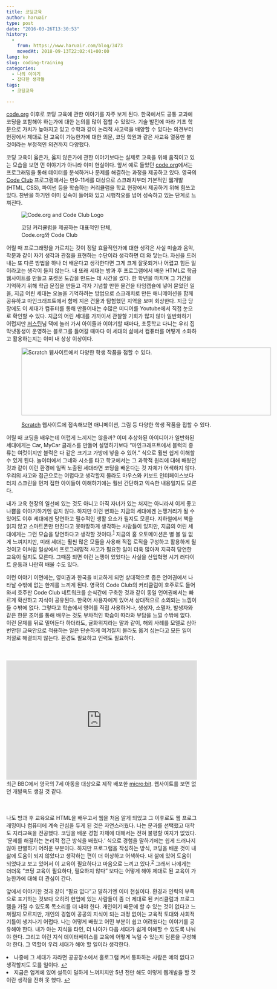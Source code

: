 ```yaml
---
title: 코딩교육
author: haruair
type: post
date: "2016-03-26T13:30:53"
history:
  - 
    from: https://www.haruair.com/blog/3473
    movedAt: 2018-09-13T22:02:41+00:00
lang: ko
slug: coding-training
categories:
  - 나의 이야기
  - 잡다한 생각들
tags:
  - 코딩교육

---
```

[code.org][1] 이후로 코딩 교육에 관한 이야기를 자주 보게 된다. 한국에서도 공통 교과에 코딩을 포함해야 하는가에 대한 논의를 많이 접할 수 있었다. 기술 발전에 따라 기초 학문으로 가치가 높아지고 있고 수학과 같이 논리적 사고력을 배양할 수 있다는 의견부터 현장에서 제대로 된 교육이 가능한가에 대한 의문, 코딩 학원과 같은 사교육 열풍만 불 것이라는 부정적인 의견까지 다양했다.

코딩 교육이 옳은가, 옳지 않은가에 관한 이야기보다는 실제로 교육을 위해 움직이고 있는 모습을 보면 먼 이야기가 아니라 이미 현실이다. 앞서 예로 들었던 [code.org][1]에서는 프로그래밍을 통해 데이터를 분석하거나 문제를 해결하는 과정을 제공하고 있다. 영국의 [Code Club][2] 프로그램에서는 만9-11세를 대상으로 스크래치부터 기본적인 웹개발(HTML, CSS), 파이썬 등을 학습하는 커리큘럼을 학교 현장에서 제공하기 위해 힘쓰고 있다. 찬반을 하기엔 이미 깊숙이 들어와 있고 시행착오를 넘어 성숙하고 있는 단계로 느껴진다.<figure id="attachment_3482" style="width: 241px" class="wp-caption aligncenter">

<img data-attachment-id="3482" data-permalink="https://edykim.com/blog/3473/logos" data-orig-file="https://edykim.com/wp-content/uploads/2016/03/logos.png?fit=382%2C198&ssl=1" data-orig-size="382,198" data-comments-opened="1" data-image-meta="{&quot;aperture&quot;:&quot;0&quot;,&quot;credit&quot;:&quot;&quot;,&quot;camera&quot;:&quot;&quot;,&quot;caption&quot;:&quot;&quot;,&quot;created_timestamp&quot;:&quot;0&quot;,&quot;copyright&quot;:&quot;&quot;,&quot;focal_length&quot;:&quot;0&quot;,&quot;iso&quot;:&quot;0&quot;,&quot;shutter_speed&quot;:&quot;0&quot;,&quot;title&quot;:&quot;&quot;,&quot;orientation&quot;:&quot;0&quot;}" data-image-title="" data-image-description="" data-medium-file="https://edykim.com/wp-content/uploads/2016/03/logos.png?fit=300%2C155&ssl=1" data-large-file="https://edykim.com/wp-content/uploads/2016/03/logos.png?fit=382%2C198&ssl=1" src="https://edykim.com/wp-content/uploads/2016/03/logos.png?w=241" alt="Code.org and Code Club Logo" class="size-full wp-image-3482" data-recalc-dims="1" /><figcaption class="wp-caption-text">코딩 커리큘럼을 제공하는 대표적인 단체, Code.org와 Code Club</figcaption></figure> 

어릴 때 프로그래밍을 가르치는 것이 정말 효율적인가에 대한 생각은 사실 미술과 음악, 작문과 같이 자기 생각과 관점을 표현하는 수단이라 생각하면 더 와 닿는다. 자신을 드러내는 또 다른 방법을 하나 더 배운다고 생각한다면 그게 크게 잘못되거나 어렵고 힘든 일이라고는 생각이 들지 않는다. 내 또래 세대는 방과 후 프로그램에서 배운 HTML로 학급 웹사이트를 만들고 포켓몬 도감을 만드는 데 시간을 썼다. 한 학년을 마치며 그 기간을 기억하기 위해 학급 문집을 만들고 각자 기념할 만한 물건을 타임캡슐에 넣어 묻었던 일을, 지금 어린 세대는 오늘을 기억하려는 방법으로 스크래치로 만든 애니메이션을 함께 공유하고 마인크래프트에서 함께 지은 건물과 탐험했던 지역을 보며 회상한다. 지금 당장에도 이 세대가 컴퓨터를 통해 만들어내는 수많은 미디어를 Youtube에서 직접 눈으로 확인할 수 있다. 지금의 어린 세대를 가까이서 관찰할 기회가 많지 않아 일반화하기 어렵지만 [저스틴][3]님 댁에 놀러 가서 아이들과 이야기할 때마다, 초등학교 다니는 우리 집 막냇동생이 운영하는 블로그를 들어갈 때마다 이 세대의 삶에서 컴퓨터를 어떻게 소화하고 활용하는지는 이미 내 상상 이상이다.<figure id="attachment_3486" style="width: 1922px" class="wp-caption alignnone">

<img data-attachment-id="3486" data-permalink="https://edykim.com/blog/3473/scratch" data-orig-file="https://edykim.com/wp-content/uploads/2016/03/scratch.png?fit=1922%2C520&ssl=1" data-orig-size="1922,520" data-comments-opened="1" data-image-meta="{&quot;aperture&quot;:&quot;0&quot;,&quot;credit&quot;:&quot;&quot;,&quot;camera&quot;:&quot;&quot;,&quot;caption&quot;:&quot;&quot;,&quot;created_timestamp&quot;:&quot;0&quot;,&quot;copyright&quot;:&quot;&quot;,&quot;focal_length&quot;:&quot;0&quot;,&quot;iso&quot;:&quot;0&quot;,&quot;shutter_speed&quot;:&quot;0&quot;,&quot;title&quot;:&quot;&quot;,&quot;orientation&quot;:&quot;0&quot;}" data-image-title="" data-image-description="" data-medium-file="https://edykim.com/wp-content/uploads/2016/03/scratch.png?fit=300%2C81&ssl=1" data-large-file="https://edykim.com/wp-content/uploads/2016/03/scratch.png?fit=660%2C179&ssl=1" src="https://edykim.com/wp-content/uploads/2016/03/scratch.png?resize=660%2C179" alt="Scratch 웹사이트에서 다양한 학생 작품을 접할 수 있다." width="660" height="179" class="size-full wp-image-3486" data-recalc-dims="1" /><figcaption class="wp-caption-text"><a href="https://scratch.mit.edu/" target="_blank">Scratch</a> 웹사이트에 접속해보면 애니메이션, 그림 등 다양한 학생 작품을 접할 수 있다.</figcaption></figure> 

어릴 때 코딩을 배우는데 어렵게 느끼지는 않을까? 이미 추상화된 아이디어가 일반화된 세대에게는 Car, MyCar 클래스를 만들어 설명하기보다 &#8220;마인크래프트에서 블럭의 종류는 여럿이지만 블럭은 다 같은 크기고 가방에 넣을 수 있어.&#8221; 식으로 훨씬 쉽게 이해할 수 있게 된다. 놀이터에서 그네와 시소를 타고 학교에서는 그 과학적 원리에 대해 배웠던 것과 같이 이런 환경에 일찍 노출된 세대라면 코딩을 배운다는 것 자체가 어색하지 않다. 우리의 사고와 접근으로는 어렵다고 생각할지 몰라도 마우스와 키보드 인터페이스보다 터치 스크린을 먼저 접한 아이들이 이해하기에는 훨씬 간단하고 익숙한 내용일지도 모른다.

내가 교육 현장의 일선에 있는 것도 아니고 아직 자녀가 있는 처지는 아니라서 이게 좋고 나쁨을 이야기하기엔 쉽지 않다. 하지만 이런 변화는 지금의 세대에겐 논쟁거리가 될 수 있어도 이후 세대에겐 당연하고 필수적인 생활 요소가 될지도 모른다. 지하철에서 책을 읽지 않고 스마트폰만 만진다고 못마땅하게 생각하는 사람들이 있지만, 지금의 어린 세대에게는 그런 모습을 당연하다고 생각할 것이다.<sup id="fnref-3473-1"><a href="#fn-3473-1">1</a></sup> 지금의 홈 오토메이션은 별 볼 일 없게 느껴지지만, 미래 세대는 훨씬 많은 모듈을 사용해 직접 로직을 구성하고 활용하게 될 것이고 이처럼 일상에서 프로그래밍적 사고가 필요한 일이 더욱 많아져 지극히 당연한 교육이 될지도 모른다. 그때쯤 되면 이런 논쟁이 있었다는 사실을 산업혁명 시기 러다이트 운동과 나란히 배울 수도 있다.

이런 이야기 이면에는, 영미권과 한국을 비교하게 되면 상대적으로 좁은 언어권에서 나타날 수밖에 없는 한계를 느끼게 된다. 영국의 Code Club의 커리큘럼이 호주로도 들어와서 호주판 Code Club 네트워크를 순식간에 구축한 것과 같이 동일 언어권에서는 빠르게 확산하고 지식이 공유된다. 한국어 사용자에게 있어서 상대적으로 소외되는 느낌이 들 수밖에 없다. 그렇다고 학습에서 영어를 직접 사용하거나, 생성자, 소멸자, 발생자와 같은 한문 조어를 통해 배우는 것도 부차적인 학습이 따라와 부담을 느낄 수밖에 없다. 이런 문제를 뒤로 밀어둔다 하더라도, 귤화위지라는 말과 같이, 해외 사례를 모델로 삼아 번안된 교육안으로 적용하는 일은 단순하게 여겨질지 몰라도 옮겨 심는다고 모든 일이 저절로 해결되지 않는다. 환경도 필요하고 인력도 필요하다.<figure id="attachment_3487" class="wp-caption alignnone" style="margin:50px auto;"> 

<iframe style="width:100%;" height="315" src="https://www.youtube.com/embed/Wuza5WXiMkc?rel=0" frameborder="0" allowfullscreen></iframe><figcaption class="wp-caption-text">최근 BBC에서 영국의 7세 아동을 대상으로 제작 배포한 <a href="https://www.microbit.co.uk/" target="_blank">micro:bit</a>. 웹사이트를 보면 없던 개발욕도 생길 것 같다.</figcaption></figure> 

나도 방과 후 교육으로 HTML을 배우고서 웹을 처음 알게 되었고 그 이후로도 웹 프로그래밍이나 컴퓨터에 계속 관심을 두게 된 것은 자연스러웠다. 나는 문과를 선택했고 대학도 지리교육을 전공했다. 코딩을 배운 경험 자체에 대해서는 전혀 불평할 여지가 없었다. &#8216;문제를 해결하는 논리적 접근 방식을 배웠다.&#8217; 식으로 경험을 말하기에는 쉽게 드러나지 않아 판별하기 어려운 부분이다. 하지만 프로그램을 작성하는 방식, 코딩을 배운 것이 내 삶에 도움이 되지 않았다고 생각하는 편이 더 이상하고 어색하다. 내 삶에 있어 도움이 되었다고 보고 있어서 이 교육이 필요하다고 마음으로 느끼고 있다.<sup id="fnref-3473-2"><a href="#fn-3473-2">2</a></sup> 그래서 나에게는 더더욱 &#8220;코딩 교육이 필요하다, 필요하지 않다&#8221; 보다는 어떻게 해야 제대로 된 교육이 가능한가에 대해 더 관심이 간다.

앞에서 이야기한 것과 같이 &#8220;필요 없다&#8221;고 말하기엔 이미 현실이다. 환경과 인력의 부족으로 포기하는 것보다 오히려 현업에 있는 사람들이 좀 더 제대로 된 커리큘럼과 프로그램을 가질 수 있도록 목소리를 더 내야 한다. 개인이기 때문에 할 수 있는 것이 없다고 느껴질지 모르지만, 개인의 경험이 공공의 지식이 되는 과정 없이는 교육적 토대와 사회적 기틀이 생겨나기 어렵다. 나는 어떻게 배웠고 어떤 부분이 쉽고 어려웠다는 이야기를 공유해야 한다. 내가 아는 지식을 타인, 더 나아가 다음 세대가 쉽게 이해할 수 있도록 나눠야 한다. 그리고 이런 지식 데이터베이스를 교육에 어떻게 녹일 수 있는지 담론을 구성해야 한다. 그 역할이 우리 세대가 해야 할 일이라 생각한다.

<li id="fn-3473-1">
  나중에 그 세대가 자라면 공공장소에서 홀로그램 켜서 통화하는 사람은 예의 없다고 생각할지도 모를 일이다.&#160;<a href="#fnref-3473-1">&#8617;</a>
</li>
<li id="fn-3473-2">
  지금은 업계에 있어 설득이 덜하게 느껴지지만 5년 전만 해도 이렇게 웹개발을 할 것이란 생각을 전혀 못 했다.&#160;<a href="#fnref-3473-2">&#8617;</a> </fn></footnotes>

 [1]: http://code.org
 [2]: https://www.codeclub.org.uk/
 [3]: https://twitter.com/justinchronicle
